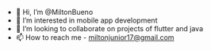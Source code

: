- 👋 Hi, I’m @MiltonBueno
- 👀 I’m interested in mobile app development
- 💞️ I’m looking to collaborate on projects of flutter and java
- 📫 How to reach me - miltonjunior17@gmail.com

<!---
MiltonBueno/MiltonBueno is a ✨ special ✨ repository because its `README.md` (this file) appears on your GitHub profile.
You can click the Preview link to take a look at your changes.
--->
